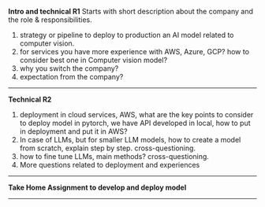 **Intro and technical R1**
Starts with short description about the company and the role & responsibilities. 
1. strategy or pipeline to deploy to production an AI model related to computer vision.
2. for services you have more experience with AWS, Azure, GCP? how to consider best one in Computer vision model?
3. why you switch the company?
4. expectation from the company?

---

**Technical R2**
1. deployment in cloud services, AWS, what are the key points to consider to deploy model in pytorch, we have API developed in local, how to put in deployment and put it in AWS?
2. In case of LLMs, but for smaller LLM models, how to create a model from scratch, explain step by step. cross-questioning.
3. how to fine tune LLMs, main methods? cross-questioning.
4. More questions related to deployment and experiences

---
**Take Home Assignment to develop and deploy model**

---

